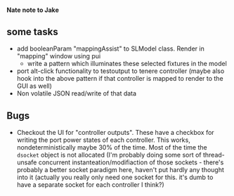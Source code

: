 #### Nate note to Jake


## some tasks
+ add booleanParam "mappingAssist" to SLModel class.  Render in "mapping" window using pui
	+ write a pattern which illuminates these selected fixtures in the model
+ port alt-click functionality to testoutput to tenere controller (maybe also hook into the above pattern if that controller is mapped to render to the GUI as well)
+ Non volatile JSON read/write of that data

## Bugs
+ Checkout the UI for "controller outputs".  These have a checkbox for writing the port power states of each controller.  This works, nondeterministically maybe 30% of the time.  Most of the time the `dsocket` object is not allocated (I'm probably doing some sort of thread-unsafe concurrent instanteation/modifiaction of those sockets - there's probably a better socket paradigm here, haven't put hardly any thought into it (actually you really only need one socket for this.  it's dumb to have a separate socket for each controller I think?)

